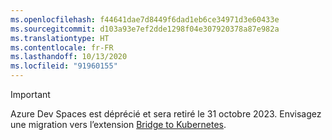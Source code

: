 ```yaml
---
ms.openlocfilehash: f44641dae7d8449f6dad1eb6ce34971d3e60433e
ms.sourcegitcommit: d103a93e7ef2dde1298f04e307920378a87e982a
ms.translationtype: HT
ms.contentlocale: fr-FR
ms.lasthandoff: 10/13/2020
ms.locfileid: "91960155"
---
```

> [!IMPORTANT]
> Azure Dev Spaces est déprécié et sera retiré le 31 octobre 2023. Envisagez une migration vers l’extension [Bridge to Kubernetes](../articles/dev-spaces/migrate-to-bridge-to-kubernetes.md).